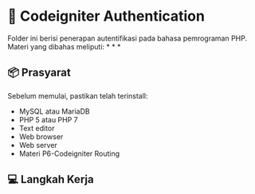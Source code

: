 
# :closed_lock_with_key: Codeigniter Authentication

Folder ini berisi penerapan autentifikasi pada bahasa pemrograman PHP. Materi yang dibahas meliputi:
* 
* 
* 

## :package: Prasyarat

Sebelum memulai, pastikan telah terinstall:
* MySQL atau MariaDB
* PHP 5 atau PHP 7
* Text editor
* Web browser
* Web server
* Materi P6-Codeigniter Routing

## :computer: Langkah Kerja
